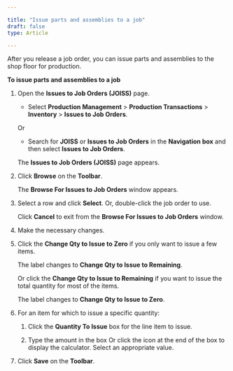```yaml
---

title: "Issue parts and assemblies to a job"
draft: false
type: Article

---
```


After you release a job order, you can issue parts and assemblies to the shop floor for production.


**To issue parts and assemblies to a job**

1. Open the **Issues to Job Orders (JOISS)** page.

    - Select **Production Management** > **Production Transactions** > **Inventory** > **Issues to Job Orders**.

    Or

    - Search for **JOISS** or **Issues to Job Orders** in the **Navigation box** and then select **Issues to Job Orders**.

   The **Issues to Job Orders (JOISS)** page appears.

2. Click **Browse** on the **Toolbar**.

    The **Browse For Issues to Job Orders** window appears.

3. Select a row and click **Select**. Or, double-click the job order to use.

    Click **Cancel** to exit from the **Browse For Issues to Job Orders** window.

4. Make the necessary changes.

5. Click the **Change Qty to Issue to Zero** if you only want to issue a few items.

    The label changes to **Change Qty to Issue to Remaining**.

    Or click the **Change Qty to Issue to Remaining** if you want to issue the total quantity for most of the items.

    The label changes to **Change Qty to Issue to Zero**.

6. For an item for which to issue a specific quantity:

    1. Click the **Quantity To Issue** box for the line item to issue.

    2. Type the amount in the box Or click the icon at the end of the box to display the calculator. Select an appropriate value.

7. Click **Save** on the **Toolbar**.

​